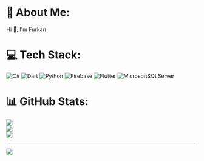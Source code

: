 # 💫 About Me:
Hi 👋, I'm Furkan<br>


# 💻 Tech Stack:
![C#](https://img.shields.io/badge/c%23-%23239120.svg?style=for-the-badge&logo=csharp&logoColor=white) ![Dart](https://img.shields.io/badge/dart-%230175C2.svg?style=for-the-badge&logo=dart&logoColor=white) ![Python](https://img.shields.io/badge/python-3670A0?style=for-the-badge&logo=python&logoColor=ffdd54) ![Firebase](https://img.shields.io/badge/firebase-%23039BE5.svg?style=for-the-badge&logo=firebase) ![Flutter](https://img.shields.io/badge/Flutter-%2302569B.svg?style=for-the-badge&logo=Flutter&logoColor=white) ![MicrosoftSQLServer](https://img.shields.io/badge/Microsoft%20SQL%20Server-CC2927?style=for-the-badge&logo=microsoft%20sql%20server&logoColor=white)
# 📊 GitHub Stats:
![](https://github-readme-stats.vercel.app/api?username=furkannky&theme=dark&hide_border=true&include_all_commits=false&count_private=false)<br/>
![](https://github-readme-streak-stats.herokuapp.com/?user=furkannky&theme=dark&hide_border=true)<br/>
![](https://github-readme-stats.vercel.app/api/top-langs/?username=furkannky&theme=dark&hide_border=true&include_all_commits=false&count_private=false&layout=compact)

---
[![](https://visitcount.itsvg.in/api?id=furkannky&icon=0&color=0)](https://visitcount.itsvg.in)

<!-- Proudly created with GPRM ( https://gprm.itsvg.in ) -->
